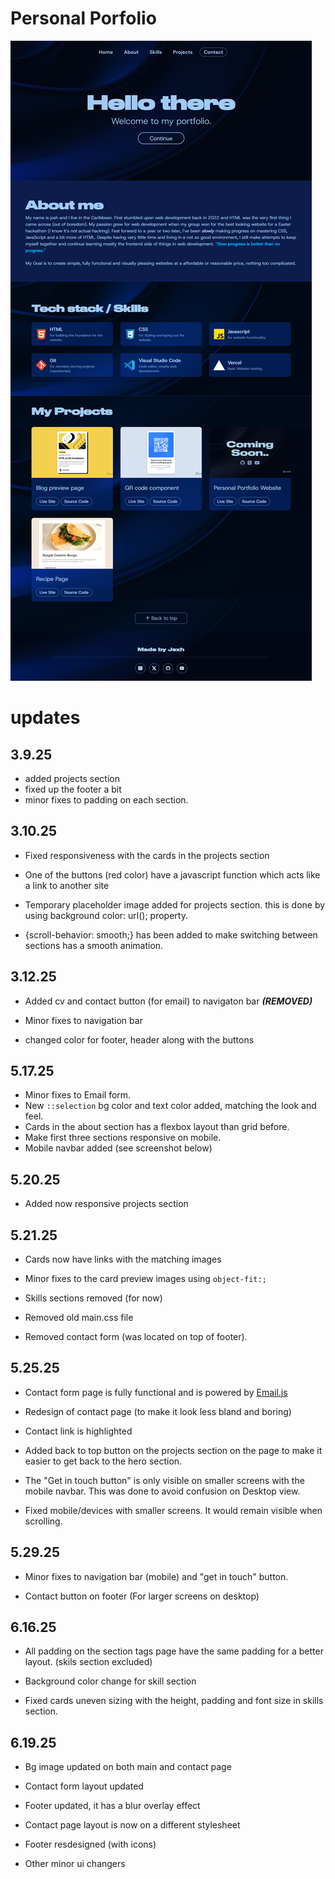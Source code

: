 # Personal Porfolio

![Website Screenshot](/Description_screenshot.png)

# updates

## 3.9.25

- added projects section
- fixed up the footer a bit
- minor fixes to padding on each section.

## 3.10.25

- Fixed responsiveness with the cards in the projects section

- One of the buttons (red color) have a javascript function which acts like a link to another site

- Temporary placeholder image added for projects section. this is done by using background color: url(); property.

- {scroll-behavior: smooth;} has been added to make switching between sections has a smooth animation.

## 3.12.25

- Added cv and contact button (for email) to navigaton bar **_(REMOVED)_**

- Minor fixes to navigation bar

- changed color for footer, header along with the buttons

## 5.17.25

- Minor fixes to Email form.
- New `::selection` bg color and text color added, matching the look and feel.
- Cards in the about section has a flexbox layout than grid before.
- Make first three sections responsive on mobile.
- Mobile navbar added (see screenshot below)


## 5.20.25

- Added now responsive projects section

## 5.21.25

- Cards now have links with the matching images

- Minor fixes to the card preview images using `object-fit:;`

- Skills sections removed (for now)

- Removed old main.css file

- Removed contact form (was located on top of footer).

## 5.25.25

- Contact form page is fully functional and is powered by [Email.js](https://www.emailjs.com/)

- Redesign of contact page (to make it look less bland and boring)

- Contact link is highlighted

- Added back to top button on the projects section on the page to make it easier to get back to the hero section.

- The "Get in touch button" is only visible on smaller screens with the mobile navbar. This was done to avoid confusion on Desktop view.

- Fixed mobile/devices with smaller screens. It would remain visible when scrolling.


## 5.29.25

- Minor fixes to navigation bar (mobile) and "get in touch" button.

- Contact button on footer (For larger screens on desktop)


## 6.16.25

- All padding on the section tags page have the same padding for a better layout. (skils section excluded)

- Background color change for skill section

- Fixed cards uneven sizing with the height, padding and font size in skills section.


## 6.19.25 

- Bg image updated on both main and contact page

- Contact form layout updated

- Footer updated, it has a blur overlay effect

- Contact page layout is now on a different stylesheet

- Footer resdesigned (with icons)

- Other minor ui changers
